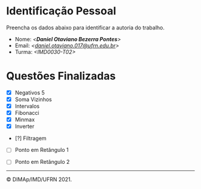 # Identificação Pessoal

Preencha os dados abaixo para identificar a autoria do trabalho.

- Nome: *\<__Daniel Otaviano Bezerra Pontes__>*
- Email: *\<daniel.otaviano.017@ufrn.edu.br>*
- Turma: *\<IMD0030-T02>*

# Questões Finalizadas

- [x] Negativos 5
- [x] Soma Vizinhos
- [x] Intervalos
- [x] Fibonacci
- [x] Minmax 
- [x] Inverter
- [?] Filtragem
- [ ] Ponto em Retângulo 1
- [ ] Ponto em Retângulo 2


--------
&copy; DIMAp/IMD/UFRN 2021.
